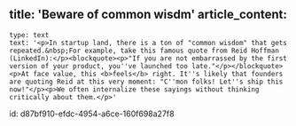 title: 'Beware of common wisdm'
article_content:
  -
    type: text
    text: '<p>In startup land, there is a ton of "common wisdom" that gets repeated.&nbsp;For example, take this famous quote from Reid Hoffman (LinkedIn):</p><blockquote><p>"If you are not embarrassed by the first version of your product, you''ve launched too late."</p></blockquote><p>At face value, this <b>feels</b> right. It''s likely that founders are quoting Reid at this very moment: "C''mon folks! Let''s ship this now!"</p><p>We often internalize these sayings without thinking critically about them.</p>'
id: d87bf910-efdc-4954-a6ce-160f698a27f8
